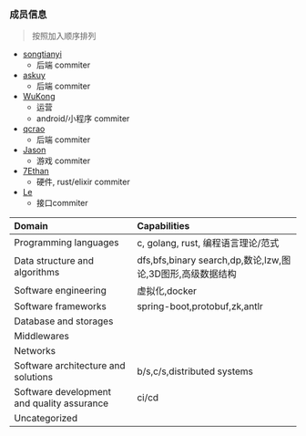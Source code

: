 ### 成员信息

> 按照加入顺序排列

* [songtianyi](https://github.com/songtianyi) 
  * 后端 commiter
* [askuy](https://github.com/askuy) 
  * 后端 commiter
* [WuKong](https://github.com/qi19901212) 
  * 运营
  * android/小程序 commiter
* [qcrao](https://github.com/qcrao)
  * 后端 commiter
* [Jason](https://github.com/XiaoZhangJian)
  * 游戏 commiter
* [7Ethan](https://github.com/7Ethan)
  * 硬件, rust/elixir commiter
* [Le](https://github.com/angeletlsf)
  * 接口commiter

| Domain                                   | Capabilities                             |
| :--------------------------------------- | :--------------------------------------- |
| Programming languages                    | c, golang, rust, 编程语言理论/范式               |
| Data structure and algorithms            | dfs,bfs,binary search,dp,数论,lzw,图论,3D图形,高级数据结构 |
| Software engineering                     | 虚拟化,docker                               |
| Software frameworks                      | spring-boot,protobuf,zk,antlr            |
| Database and storages                    |                                          |
| Middlewares                              |                                          |
| Networks                                 |                                          |
| Software architecture and solutions      | b/s,c/s,distributed systems              |
| Software development and quality assurance | ci/cd                                    |
| Uncategorized                            |                                          |
